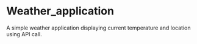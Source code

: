 # Weather_application
A simple weather application displaying current temperature and location using API call.
